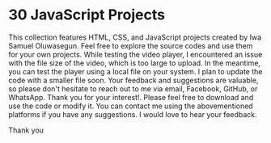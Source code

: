 # 30 JavaScript Projects
This collection features HTML, CSS, and JavaScript projects created by Iwa Samuel Oluwasegun. Feel free to explore the source codes and use them for your own projects. While testing the video player, I encountered an issue with the file size of the video, which is too large to upload. In the meantime, you can test the player using a local file on your system. I plan to update the code with a smaller file soon. Your feedback and suggestions are valuable, so please don't hesitate to reach out to me via email, Facebook, GitHub, or WhatsApp. Thank you for your interest!.  Please feel free to download and use the code or modify it. You can contact me using the abovementioned platforms if you have any suggestions. I would love to hear your feedback.

Thank you

